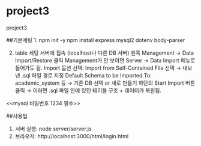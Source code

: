 # project3
project3

##기본세팅
1. 
npm init -y
npm install express mysql2 dotenv body-parser

2. table 세팅
서버에 접속 (localhost나 다른 DB 서버)
왼쪽 Management → Data Import/Restore 클릭
Management가 안 보이면 Server → Data Import 메뉴로 들어가도 됨.
Import 옵션 선택:
Import from Self-Contained File 선택
→ 내보낸 .sql 파일 경로 지정
Default Schema to be Imported To:
academic_system 등 → 기존 DB 선택 or 새로 만들기
하단의 Start Import 버튼 클릭
→ 이러면 .sql 파일 안에 있던 테이블 구조 + 데이터가 복원됨.

<<mysql 비밀번호 1234 필수>>

##사용법
1. 서버 실행: node server/server.js
2. 브라우저: http://localhost:3000/html/login.html
